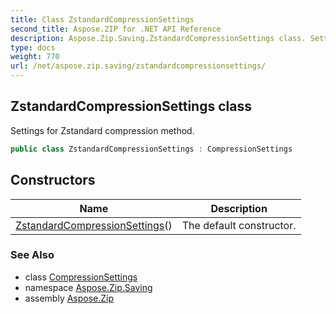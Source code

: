 ```yaml
---
title: Class ZstandardCompressionSettings
second_title: Aspose.ZIP for .NET API Reference
description: Aspose.Zip.Saving.ZstandardCompressionSettings class. Settings for Zstandard compression method
type: docs
weight: 770
url: /net/aspose.zip.saving/zstandardcompressionsettings/
---
```

## ZstandardCompressionSettings class

Settings for Zstandard compression method.

```csharp
public class ZstandardCompressionSettings : CompressionSettings
```

## Constructors

| Name | Description |
| --- | --- |
| [ZstandardCompressionSettings](zstandardcompressionsettings/)() | The default constructor. |

### See Also

* class [CompressionSettings](../compressionsettings/)
* namespace [Aspose.Zip.Saving](../../aspose.zip.saving/)
* assembly [Aspose.Zip](../../)


